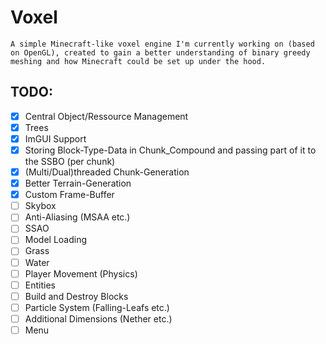 # Voxel
``A simple Minecraft-like voxel engine I'm currently working on (based on OpenGL), created to gain a better understanding of binary greedy meshing and how Minecraft could be set up under the hood. ``

## TODO:
- [X] Central Object/Ressource Management
- [X] Trees
- [X] ImGUI Support
- [X] Storing Block-Type-Data in Chunk_Compound and passing part of it to the SSBO (per chunk)
- [X] (Multi/Dual)threaded Chunk-Generation
- [X] Better Terrain-Generation
- [X] Custom Frame-Buffer
- [ ] Skybox
- [ ] Anti-Aliasing (MSAA etc.)
- [ ] SSAO
- [ ] Model Loading
- [ ] Grass
- [ ] Water
- [ ] Player Movement (Physics)
- [ ] Entities
- [ ] Build and Destroy Blocks
- [ ] Particle System (Falling-Leafs etc.)
- [ ] Additional Dimensions (Nether etc.)
- [ ] Menu
